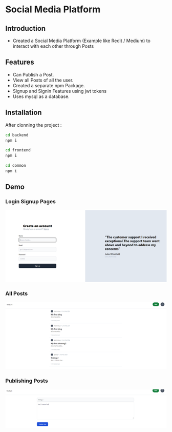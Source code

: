 # Social Media Platform



## Introduction

- Created a Social Media Platform (Example like Redit / Medium) to interact with each other through Posts


## Features
- Can Publish a Post.
- View all Posts of all the user.
- Created a separate npm Package.
- Signup and Signin Features using jwt tokens
- Uses mysql as a database.

## Installation

After clonning the project :
```bash
cd backend
npm i
``` 
```bash
cd frontend
npm i
``` 
```bash
cd common
npm i
``` 
## Demo
### Login Signup Pages
![Login_SignupPages](./Login_SignupPages.png)

### All Posts

![All Posts](./AllPosts.png)

### Publishing Posts

![Publishing Post](./PublishaPost.png)


